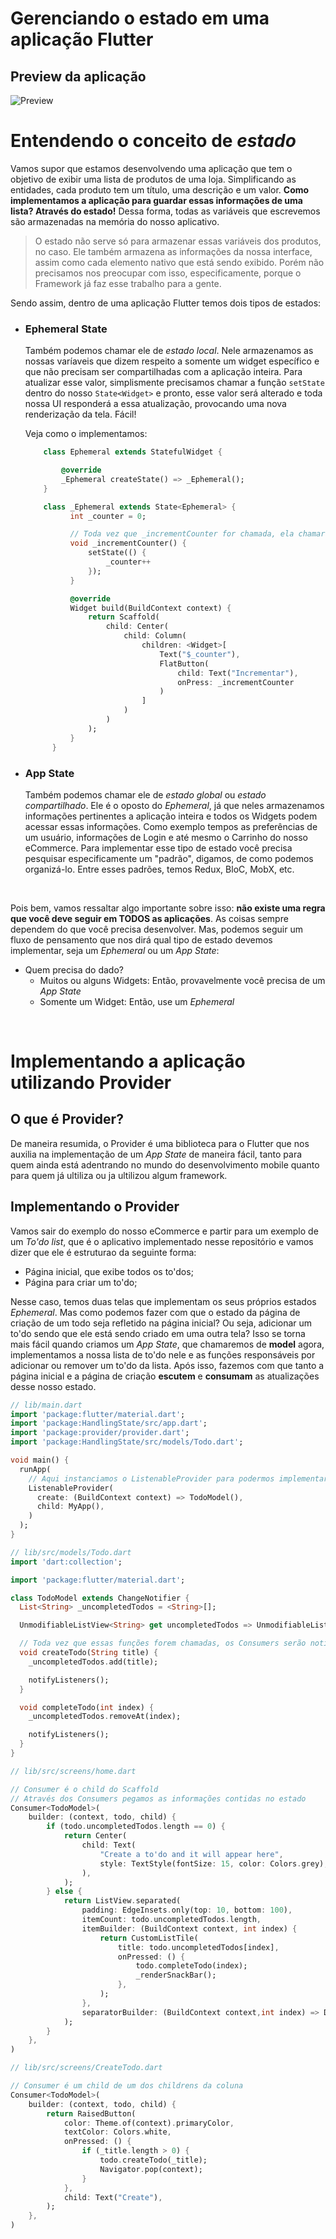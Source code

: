 # Gerenciando o estado em uma aplicação Flutter

## Preview da aplicação

![Preview](./preview.gif)

# Entendendo o conceito de _estado_

Vamos supor que estamos desenvolvendo uma aplicação que tem o objetivo de exibir uma lista de produtos de uma loja. Simplificando as entidades, cada produto tem um título, uma descrição e um valor. **Como implementamos a aplicação para guardar essas informações de uma lista? Através do estado!** Dessa forma, todas as variáveis que escrevemos são armazenadas na memória do nosso aplicativo.

> O estado não serve só para armazenar essas variáveis dos produtos, no caso. Ele também armazena as informações da nossa interface, assim como cada elemento nativo que está sendo exibido. Porém não precisamos nos preocupar com isso, especificamente, porque o Framework já faz esse trabalho para a gente.

Sendo assim, dentro de uma aplicação Flutter temos dois tipos de estados:

- ### Ephemeral State

  Também podemos chamar ele de _estado local_. Nele armazenamos as nossas varíaveis que dizem respeito a somente um widget específico e que não precisam ser compartilhadas com a aplicação inteira. Para atualizar esse valor, simplismente precisamos chamar a função `setState` dentro do nosso `State<Widget>` e pronto, esse valor será alterado e toda nossa UI responderá a essa atualização, provocando uma nova renderização da tela. Fácil!

  Veja como o implementamos:

  ```dart
      class Ephemeral extends StatefulWidget {

          @override
          _Ephemeral createState() => _Ephemeral();
      }

      class _Ephemeral extends State<Ephemeral> {
            int _counter = 0;

            // Toda vez que _incrementCounter for chamada, ela chamará a função setState para incrementar o valor da nossa varíavel de estado _counter
            void _incrementCounter() {
                setState(() {
                    _counter++
                });
            }

            @override
            Widget build(BuildContext context) {
                return Scaffold(
                    child: Center(
                        child: Column(
                            children: <Widget>[
                                Text("$_counter"),
                                FlatButton(
                                    child: Text("Incrementar"),
                                    onPress: _incrementCounter
                                )
                            ]
                        )
                    )
                );
            }
        }
  ```

- ### App State
  Também podemos chamar ele de _estado global_ ou _estado compartilhado_. Ele é o oposto do _Ephemeral_, já que neles armazenamos informações pertinentes a aplicação inteira e todos os Widgets podem acessar essas informações. Como exemplo tempos as preferências de um usuário, informações de Login e até mesmo o Carrinho do nosso eCommerce. Para implementar esse tipo de estado você precisa pesquisar especificamente um "padrão", digamos, de como podemos organizá-lo. Entre esses padrões, temos Redux, BloC, MobX, etc.

<br />

Pois bem, vamos ressaltar algo importante sobre isso: **não existe uma regra que você deve seguir em TODOS as aplicações**. As coisas sempre dependem do que você precisa desenvolver. Mas, podemos seguir um fluxo de pensamento que nos dirá qual tipo de estado devemos implementar, seja um _Ephemeral_ ou um _App State_:

- Quem precisa do dado?
  - Muitos ou alguns Widgets: Então, provavelmente você precisa de um _App State_
  - Somente um Widget: Então, use um _Ephemeral_

<br />

# Implementando a aplicação utilizando Provider

## O que é Provider?

De maneira resumida, o Provider é uma biblioteca para o Flutter que nos auxilia na implementação de um _App State_ de maneira fácil, tanto para quem ainda está adentrando no mundo do desenvolvimento mobile quanto para quem já ultiliza ou ja ultilizou algum framework.

## Implementando o Provider

Vamos sair do exemplo do nosso eCommerce e partir para um exemplo de um _To'do list_, que é o aplicativo implementado nesse repositório e vamos dizer que ele é estruturao da seguinte forma:

- Página inicial, que exibe todos os to'dos;
- Página para criar um to'do;

Nesse caso, temos duas telas que implementam os seus próprios estados _Ephemeral_. Mas como podemos fazer com que o estado da página de criação de um todo seja refletido na página inicial? Ou seja, adicionar um to'do sendo que ele está sendo criado em uma outra tela? Isso se torna mais fácil quando criamos um _App State_, que chamaremos de **model** agora, implementamos a nossa lista de to'do nele e as funções responsáveis por adicionar ou remover um to'do da lista. Após isso, fazemos com que tanto a página inicial e a página de criação **escutem** e **consumam** as atualizações desse nosso estado.

```dart
// lib/main.dart
import 'package:flutter/material.dart';
import 'package:HandlingState/src/app.dart';
import 'package:provider/provider.dart';
import 'package:HandlingState/src/models/Todo.dart';

void main() {
  runApp(
    // Aqui instanciamos o ListenableProvider para podermos implementar os Consumers dentro dos widgets que precisam acessar o nosso estado
    ListenableProvider(
      create: (BuildContext context) => TodoModel(),
      child: MyApp(),
    )
  );
}
```

```dart
// lib/src/models/Todo.dart
import 'dart:collection';

import 'package:flutter/material.dart';

class TodoModel extends ChangeNotifier {
  List<String> _uncompletedTodos = <String>[];

  UnmodifiableListView<String> get uncompletedTodos => UnmodifiableListView(_uncompletedTodos);

  // Toda vez que essas funções forem chamadas, os Consumers serão notificados que houve uma alteração e que precisa renderizar essa nova alteração, tudo isso através da função notifyListeners disponível através da classe ChangeNotifier que está sendo extendida no model
  void createTodo(String title) {
    _uncompletedTodos.add(title);

    notifyListeners();
  }

  void completeTodo(int index) {
    _uncompletedTodos.removeAt(index);

    notifyListeners();
  }
}
```

```dart
// lib/src/screens/home.dart

// Consumer é o child do Scaffold
// Através dos Consumers pegamos as informações contidas no estado
Consumer<TodoModel>(
    builder: (context, todo, child) {
        if (todo.uncompletedTodos.length == 0) {
            return Center(
                child: Text(
                    "Create a to'do and it will appear here",
                    style: TextStyle(fontSize: 15, color: Colors.grey),
                ),
            );
        } else {
            return ListView.separated(
                padding: EdgeInsets.only(top: 10, bottom: 100),
                itemCount: todo.uncompletedTodos.length,
                itemBuilder: (BuildContext context, int index) {
                    return CustomListTile(
                        title: todo.uncompletedTodos[index],
                        onPressed: () {
                            todo.completeTodo(index);
                            _renderSnackBar();
                        },
                    );
                },
                separatorBuilder: (BuildContext context,int index) => Divider(color: Colors.grey[800]),
            );
        }
    },
)
```

```dart
// lib/src/screens/CreateTodo.dart

// Consumer é um child de um dos childrens da coluna
Consumer<TodoModel>(
    builder: (context, todo, child) {
        return RaisedButton(
            color: Theme.of(context).primaryColor,
            textColor: Colors.white,
            onPressed: () {
                if (_title.length > 0) {
                    todo.createTodo(_title);
                    Navigator.pop(context);
                }
            },
            child: Text("Create"),
        );
    },
)
```
